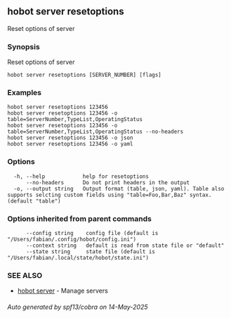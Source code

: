## hobot server resetoptions

Reset options of server

### Synopsis

Reset options of server

```
hobot server resetoptions [SERVER_NUMBER] [flags]
```

### Examples

```
hobot server resetoptions 123456
hobot server resetoptions 123456 -o table=ServerNumber,TypeList,OperatingStatus
hobot server resetoptions 123456 -o table=ServerNumber,TypeList,OperatingStatus --no-headers
hobot server resetoptions 123456 -o json
hobot server resetoptions 123456 -o yaml
```

### Options

```
  -h, --help            help for resetoptions
      --no-headers      Do not print headers in the output
  -o, --output string   Output format (table, json, yaml). Table also supports selcting custom fields using "table=Foo,Bar,Baz" syntax. (default "table")
```

### Options inherited from parent commands

```
      --config string    config file (default is "/Users/fabian/.config/hobot/config.ini")
      --context string   default is read from state file or "default"
      --state string     state file (default is "/Users/fabian/.local/state/hobot/state.ini")
```

### SEE ALSO

* [hobot server](hobot_server.md)	 - Manage servers

###### Auto generated by spf13/cobra on 14-May-2025
